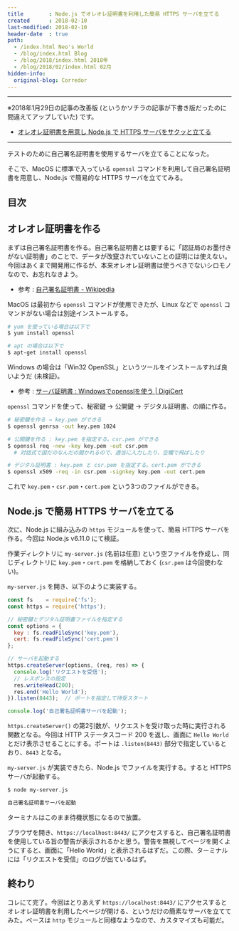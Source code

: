 ```yaml
---
title        : Node.js でオレオレ証明書を利用した簡易 HTTPS サーバを立てる
created      : 2018-02-10
last-modified: 2018-02-10
header-date  : true
path:
  - /index.html Neo's World
  - /blog/index.html Blog
  - /blog/2018/index.html 2018年
  - /blog/2018/02/index.html 02月
hidden-info:
  original-blog: Corredor
---
```


---

※2018年1月29日の記事の改善版 (というかソチラの記事が下書き版だったのに間違えてアップしていた) です。

- [オレオレ証明書を用意し Node.js で HTTPS サーバをサクッと立てる](/blog/2018/01/29-02.html)

---

テストのために自己署名証明書を使用するサーバを立てることになった。

そこで、MacOS に標準で入っている `openssl` コマンドを利用して自己署名証明書を用意し、Node.js で簡易的な HTTPS サーバを立ててみる。

## 目次

## オレオレ証明書を作る

まずは自己署名証明書を作る。自己署名証明書とは要するに「認証局のお墨付きがない証明書」のことで、データが改竄されていないことの証明には使えない。今回はあくまで開発用に作るが、本来オレオレ証明書は使うべきでないシロモノなので、お忘れなきよう。

- 参考 : [自己署名証明書 - Wikipedia](https://ja.wikipedia.org/wiki/%E8%87%AA%E5%B7%B1%E7%BD%B2%E5%90%8D%E8%A8%BC%E6%98%8E%E6%9B%B8)

MacOS は最初から `openssl` コマンドが使用できたが、Linux などで `openssl` コマンドがない場合は別途インストールする。

```bash
# yum を使っている場合は以下で
$ yum install openssl

# apt の場合は以下で
$ apt-get install openssl
```

Windows の場合は「Win32 OpenSSL」というツールをインストールすれば良いようだ (未検証)。

- 参考 : [サーバ証明書 : Windowsでopensslを使う | DigiCert](https://rms-digicert.ne.jp/howto/basis/openssl_on_windows.html)

`openssl` コマンドを使って、秘密鍵 → 公開鍵 → デジタル証明書、の順に作る。

```bash
# 秘密鍵を作る → key.pem ができる
$ openssl genrsa -out key.pem 1024

# 公開鍵を作る : key.pem を指定する。csr.pem ができる
$ openssl req -new -key key.pem -out csr.pem
  # 対話式で国だのなんだの聞かれるので、適当に入力したり、空欄で飛ばしたり

# デジタル証明書 : key.pem と csr.pem を指定する。cert.pem ができる
$ openssl x509 -req -in csr.pem -signkey key.pem -out cert.pem
```

これで `key.pem`・`csr.pem`・`cert.pem` という3つのファイルができる。

## Node.js で簡易 HTTPS サーバを立てる

次に、Node.js に組み込みの `https` モジュールを使って、簡易 HTTPS サーバを作る。今回は Node.js v6.11.0 にて検証。

作業ディレクトリに `my-server.js` (名前は任意) という空ファイルを作成し、同じディレクトリに `key.pem`・`cert.pem` を格納しておく (`csr.pem` は今回使わない)。

`my-server.js` を開き、以下のように実装する。

```javascript
const fs    = require('fs');
const https = require('https');

// 秘密鍵とデジタル証明書ファイルを指定する
const options = {
  key : fs.readFileSync('key.pem'),
  cert: fs.readFileSync('cert.pem')
};

// サーバを起動する
https.createServer(options, (req, res) => {
  console.log('リクエストを受信');
  // レスポンスの設定
  res.writeHead(200);
  res.end('Hello World');
}).listen(8443);  // ポートを指定して待受スタート

console.log('自己署名証明書サーバを起動');
```

`https.createServer()` の第2引数が、リクエストを受け取った時に実行される関数となる。今回は HTTP ステータスコード 200 を返し、画面に `Hello World` とだけ表示させることにする。ポートは `.listen(8443)` 部分で指定しているとおり、`8443` となる。

`my-server.js` が実装できたら、Node.js でファイルを実行する。すると HTTPS サーバが起動する。

```bash
$ node my-server.js

自己署名証明書サーバを起動
```

ターミナルはこのまま待機状態になるので放置。

ブラウザを開き、`https://localhost:8443/` にアクセスすると、自己署名証明書を使用している旨の警告が表示されるかと思う。警告を無視してページを開くようにすると、画面に「Hello World」と表示されるはずだ。この際、ターミナルには「リクエストを受信」のログが出ているはず。

## 終わり

コレにて完了。今回はとりあえず `https://localhost:8443/` にアクセスするとオレオレ証明書を利用したページが開ける、というだけの簡素なサーバを立ててみた。ベースは `http` モジュールと同様なようなので、カスタマイズも可能だ。
